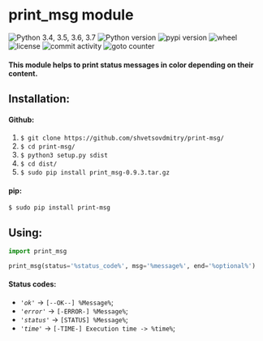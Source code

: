 # print_msg module 

![Python 3.4, 3.5, 3.6, 3.7](https://img.shields.io/badge/python-3.4%20%7C%203.5%20%7C%203.6%20%7C%203.7-blue.svg)
![Python version](https://img.shields.io/pypi/pyversions/print-msg.svg)
![pypi version](https://img.shields.io/pypi/v/print-msg.svg)
![wheel](https://img.shields.io/pypi/wheel/print-msg.svg)
![license](https://img.shields.io/github/license/shvetsovdmitry/print-msg.svg) 
![commit activity](https://img.shields.io/github/commit-activity/m/shvetsovdmitry/print-msg.svg)
![goto counter](https://img.shields.io/github/search/shvetsovdmitry/print-msg/goto.svg)

#### This module helps to print status messages in color depending on their content.

## Installation:
#### Github:
1. `$ git clone https://github.com/shvetsovdmitry/print-msg/`
2. `$ cd print-msg/`
3. `$ python3 setup.py sdist`
4. `$ cd dist/`
5. `$ sudo pip install print_msg-0.9.3.tar.gz`
#### pip:
`$ sudo pip install print-msg`

## Using:
```python
import print_msg

print_msg(status='%status_code%', msg='%message%', end='%optional%')
```

#### Status codes:
* *`'ok'`* -> `[--OK--] %Message%`;
* *`'error'`* -> `[-ERROR-] %Message%`;
* *`'status'`* -> `[STATUS] %Message%`;
* *`'time'`* -> `[-TIME-] Execution time -> %time%`;
